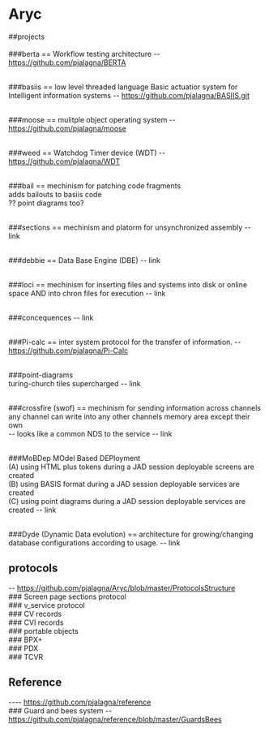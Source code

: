 # Aryc
##projects</br>
</br>###berta == Workflow testing architecture
-- https://github.com/pjalagna/BERTA

</br>###basiis == low level threaded language Basic actuatior system for Intelligent information systems
-- https://github.com/pjalagna/BASIIS.git

</br>###moose  == mulitple object operating system
-- https://github.com/pjalagna/moose

</br>###weed == Watchdog Timer device (WDT)
-- https://github.com/pjalagna/WDT

</br>###bail == mechinism for patching code fragments
<br/> adds bailouts to basiis code
<br/> ?? point diagrams too?

</br>###sections == mechinism and platorm for unsynchronized assembly
-- link

</br>###debbie == Data Base Engine (DBE)
-- link

</br>###loci == mechinism for inserting files and systems into disk or online space  AND into chron files for execution
-- link

</br>###concequences
-- link

</br>###Pi-calc == inter system protocol for the transfer of information.
-- https://github.com/pjalagna/Pi-Calc

</br>###point-diagrams
<br/> turing-church tiles supercharged
-- link

</br>###crossfire (swof) == mechinism for sending information across channels
<br/> any channel can write into any other channels memory area except their own
<br/> -- looks like a common NDS to the service
-- link

</br>###MoBDep MOdel Based DEPloyment 
<br/> (A) using HTML plus tokens during a JAD session deployable screens are created
<br/> (B) using BASIS format during a JAD session deployable services are created
<br/> (C) using point diagrams during a JAD session deployable services are created
-- link

</br>###Dyde (Dynamic Data evolution) == architecture for growing/changing database configurations according to usage.
-- link

## protocols
-- https://github.com/pjalagna/Aryc/blob/master/ProtocolsStructure
<br/>### Screen page sections protocol
<br/>### v_service protocol
</br>### CV records
</br>### CVI records
</br>### portable objects
</br>### BPX+
</br>### PDX
</br>### TCVR


## Reference 
---- https://github.com/pjalagna/reference
</br>### Guard and bees system
-- https://github.com/pjalagna/reference/blob/master/GuardsBees
